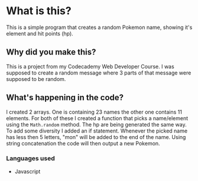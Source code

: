 # What is this?

This is a simple program that creates a random Pokemon name, showing it's element and hit points (hp).

## Why did you make this?

This is a project from my Codecademy Web Developer Course. I was supposed to create a random message where 3 parts of that message were supposed to be random.

## What's happening in the code?

I created 2 arrays. One is containing 23 names the other one contains 11 elements. For both of these I created a function that picks a name/element using the `Math.random` method. The hp are being generated the same way. To add some diversity I added an if statement. Whenever the picked name has less then 5 letters, "mon" will be added to the end of the name.
Using string concatenation the code will then output a new Pokemon.


### Languages used

- Javascript